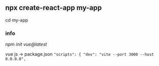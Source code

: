 ## npx create-react-app my-app
cd my-app


### info 

*npm init vue@latest*

vue js -> package.json
`
"scripts": {
    "dev": "vite --port 3000 --host 0.0.0.0",
`
